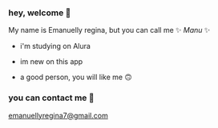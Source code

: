 ### hey, welcome 🖤

My name is Emanuelly regina, but you can call me ✨ _Manu_ ✨ 

- i'm studying on Alura

- im new on this app

- a good person, you will like me 🙃
  
### you can contact me 📧

emanuellyregina7@gmail.com
